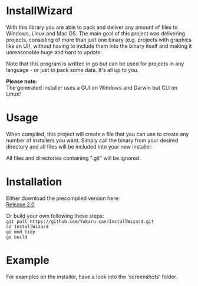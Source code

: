 # InstallWizard
With this library you are able to pack and deliver any amount of files to Windows, Linux and Mac OS.
The main goal of this project was delivering projects, consisting of more than just one binary (e.g. projects with graphics
like an UI), without having to include them into the binary itself and making it unreasonable huge and hard to update.

Note that this program is written in go but can be used for projects in any language - or just to pack some data. It's all
up to you.

<b>Please note:</b><br>
The generated installer uses a GUI on Windows and Darwin but CLI on Linux!

# Usage
When compiled, this project will create a file that you can use to create any number of installers you want.
Simply call the binary from your desired directory and all files will be included into your new installer.

All files and directories containing ".git" will be ignored.

# Installation
Either download the precompiled version here:<br>
[Release 2.0](https://github.com/Yukaru-san/InstallWizard/releases/tag/2.0)<br>

Or build your own following these steps:<br>
```git pull https://github.com/Yukaru-san/InstallWizard.git```<br>
```cd InstallWizard```<br>
```go mod tidy```<br>
```go build```<br>

# Example
For examples on the installer, have a look into the 'screenshots' folder.